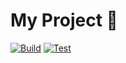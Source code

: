 # My Project 🚀
[![Build](https://github.com/curiousjaki/CI-CD/actions/workflows/build.yml/badge.svg)](https://github.com/curiousjaki/CI-CD/actions/workflows/build.yml) [![Test](https://github.com/curiousjaki/CI-CD/actions/workflows/test.yml/badge.svg)](https://github.com/curiousjaki/CI-CD/actions/workflows/test.yml)


